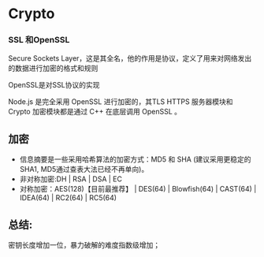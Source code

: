 # Crypto

### SSL 和OpenSSL

Secure Sockets Layer，这是其全名，他的作用是协议，定义了用来对网络发出的数据进行加密的格式和规则

OpenSSL是对SSL协议的实现

Node.js 是完全采用 OpenSSL 进行加密的，其TLS HTTPS 服务器模块和 Crypto 加密模块都是通过 C++ 在底层调用 OpenSSL 。

## 加密

- 信息摘要是一些采用哈希算法的加密方式：MD5 和 SHA (建议采用更稳定的 SHA1, MD5通过查表大法已经不再单向)。
- 非对称加密:DH | RSA | DSA | EC
- 对称加密：AES(128)【目前最推荐】 | DES(64) | Blowfish(64) | CAST(64) | IDEA(64) | RC2(64) | RC5(64)

## 总结:

密钥长度增加一位，暴力破解的难度指数级增加；

